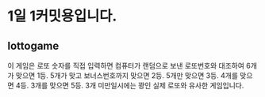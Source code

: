 1일 1커밋용입니다.
=============================

## lottogame
이 게임은 로또 숫자를 직접 입력하면 컴퓨터가 랜덤으로 보낸 로또번호와 대조하여
6개가 맞으면 1등.
5개가 맞고 보너스번호까지 맞으면 2등.
5개만 맞으면 3등.
4개를 맞으면 4등.
3개를 맞으면 5등.
3개 미만일시에는 꽝인 실제 로또와 유사한 게임입니다.



